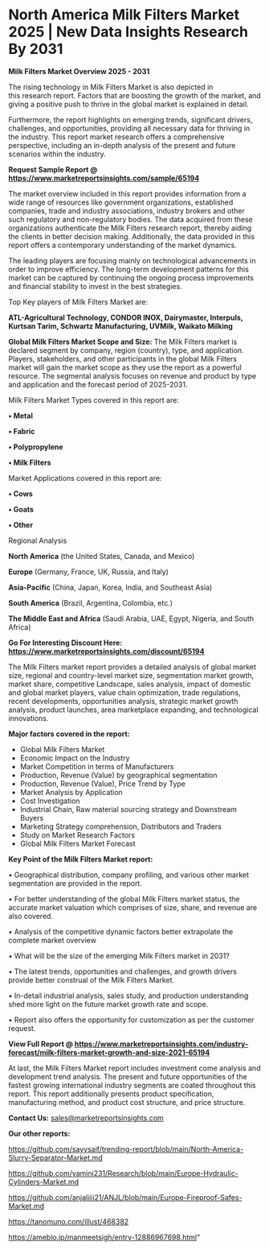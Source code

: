 # North America Milk Filters Market 2025 | New Data Insights Research By 2031

<Strong> Milk Filters Market Overview 2025 - 2031</strong>

The rising technology in Milk Filters Market is also depicted in this research report. Factors that are boosting the growth of the market, and giving a positive push to thrive in the global market is explained in detail.

Furthermore, the report highlights on emerging trends, significant drivers, challenges, and opportunities, providing all necessary data for thriving in the industry. This report market research offers a comprehensive perspective, including an in-depth analysis of the present and future scenarios within the industry.

<strong>Request Sample Report @ <a href=https://www.marketreportsinsights.com/sample/65194>https://www.marketreportsinsights.com/sample/65194</a></strong>

The market overview included in this report provides information from a wide range of resources like government organizations, established companies, trade and industry associations, industry brokers and other such regulatory and non-regulatory bodies. The data acquired from these organizations authenticate the Milk Filters research report, thereby aiding the clients in better decision making. Additionally, the data provided in this report offers a contemporary understanding of the market dynamics.

The leading players are focusing mainly on technological advancements in order to improve efficiency. The long-term development patterns for this market can be captured by continuing the ongoing process improvements and financial stability to invest in the best strategies.

Top Key players of Milk Filters Market are:

<strong>ATL-Agricultural Technology, CONDOR INOX, Dairymaster, Interpuls, Kurtsan Tarim, Schwartz Manufacturing, UVMilk, Waikato Milking</strong>

<strong><b>Global Milk Filters Market Scope and Size:</b></strong>
The Milk Filters market is declared segment by company, region (country), type, and application. Players, stakeholders, and other participants in the global Milk Filters market will gain the market scope as they use the report as a powerful resource. The segmental analysis focuses on revenue and product by type and application and the forecast period of 2025-2031.

Milk Filters Market Types covered in this report are:

<strong>• Metal

• Fabric

• Polypropylene

• Milk Filters</strong>

Market Applications covered in this report are:

<strong>• Cows

• Goats

• Other</strong> 

Regional Analysis

<strong>North America</strong> (the United States, Canada, and Mexico)

<strong>Europe</strong> (Germany, France, UK, Russia, and Italy)

<strong>Asia-Pacific</strong> (China, Japan, Korea, India, and Southeast Asia)

<strong>South America</strong> (Brazil, Argentina, Colombia, etc.)

<strong>The Middle East and Africa</strong> (Saudi Arabia, UAE, Egypt, Nigeria, and South Africa)

<strong>Go For Interesting Discount Here: <a href=https://www.marketreportsinsights.com/discount/65194>https://www.marketreportsinsights.com/discount/65194</a></strong>

The Milk Filters market report provides a detailed analysis of global market size, regional and country-level market size, segmentation market growth, market share, competitive Landscape, sales analysis, impact of domestic and global market players, value chain optimization, trade regulations, recent developments, opportunities analysis, strategic market growth analysis, product launches, area marketplace expanding, and technological innovations.

<strong><b>Major factors covered in the report:</b></strong>
<ul>
  <li>Global Milk Filters Market </li>
  <li>Economic Impact on the Industry</li>
  <li>Market Competition in terms of Manufacturers</li>
  <li>Production, Revenue (Value) by geographical segmentation</li>
  <li>Production, Revenue (Value), Price Trend by Type</li>
  <li>Market Analysis by Application</li>
  <li>Cost Investigation</li>
  <li>Industrial Chain, Raw material sourcing strategy and Downstream Buyers</li>
  <li>Marketing Strategy comprehension, Distributors and Traders</li>
  <li>Study on Market Research Factors</li>
  <li>Global Milk Filters Market Forecast</li>
</ul>

<strong><b>Key Point of the Milk Filters Market report:</b></strong>

• Geographical distribution, company profiling, and various other market segmentation are provided in the report.

• For better understanding of the global Milk Filters market status, the accurate market valuation which comprises of size, share, and revenue are also covered.

• Analysis of the competitive dynamic factors better extrapolate the complete market overview

• What will be the size of the emerging Milk Filters market in 2031?

• The latest trends, opportunities and challenges, and growth drivers provide better construal of the Milk Filters Market.

• In-detail industrial analysis, sales study, and production understanding shed more light on the future market growth rate and scope.

• Report also offers the opportunity for customization as per the customer request.

<strong><b>View Full Report @ <a href=https://www.marketreportsinsights.com/industry-forecast/milk-filters-market-growth-and-size-2021-65194>https://www.marketreportsinsights.com/industry-forecast/milk-filters-market-growth-and-size-2021-65194</a></b></strong>


At last, the Milk Filters Market report includes investment come analysis and development trend analysis. The present and future opportunities of the fastest growing international industry segments are coated throughout this report. This report additionally presents product specification, manufacturing method, and product cost structure, and price structure.

<strong>Contact Us:</strong>
sales@marketreportsinsights.com

<strong>Our other reports:</strong>

<a href=https://github.com/sayysaif/trending-report/blob/main/North-America-Slurry-Separator-Market.md>https://github.com/sayysaif/trending-report/blob/main/North-America-Slurry-Separator-Market.md</a>

<a href=https://github.com/yamini231/Research/blob/main/Europe-Hydraulic-Cylinders-Market.md>https://github.com/yamini231/Research/blob/main/Europe-Hydraulic-Cylinders-Market.md</a>

<a href=https://github.com/anjaliiii21/ANJL/blob/main/Europe-Fireproof-Safes-Market.md>https://github.com/anjaliiii21/ANJL/blob/main/Europe-Fireproof-Safes-Market.md</a>

<a href=https://tanomuno.com/illust/468382>https://tanomuno.com/illust/468382</a>

<a href=https://ameblo.jp/manmeetsigh/entry-12886967698.html>https://ameblo.jp/manmeetsigh/entry-12886967698.html</a>"
